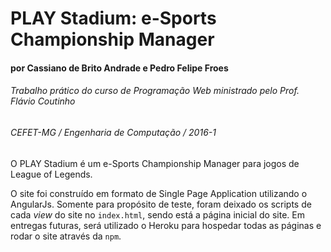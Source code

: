 # PLAY Stadium: e-Sports Championship Manager
#### por Cassiano de Brito Andrade e Pedro Felipe Froes

###### Trabalho prático do curso de Programação Web ministrado pelo Prof. Flávio Coutinho
###### CEFET-MG / Engenharia de Computação / 2016-1

O PLAY Stadium é um e-Sports Championship Manager para jogos de League of Legends.

O site foi construído em formato de Single Page Application utilizando o AngularJs. Somente para propósito de teste, foram deixado os scripts de cada *view* do site no `index.html`, sendo está a página inicial do site. Em entregas futuras, será utilizado o Heroku para hospedar todas as páginas e rodar o site através da `npm`. 